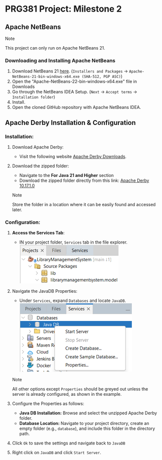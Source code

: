 # PRG381 Project: Milestone 2
## Apache NetBeans 
> [!NOTE]
> This project can only run on Apache NetBeans 21.
### Downloading and Installing Apache NetBeans
1. Download NetBeans 21 [here](https://netbeans.apache.org/front/main/download/nb21/). (`Installers and Packages` -> `Apache-NetBeans-21-bin-windows-x64.exe (SHA-512, PGP ASC)`)
2. Open the "Apache-NetBeans-22-bin-windows-x64.exe" file in Downloads
3. Go through the NetBeans IDEA Setup. (`Next` -> `Accept terms` -> `Installation folder`)
4. Install.
5. Open the cloned GitHub repository with Apache NetBeans IDEA.

## Apache Derby Installation & Configuration
### Installation:
1. Download Apache Derby:
   - Visit the following website [Apache Derby Downloads](https://db.apache.org/derby/derby_downloads.html).
2. Download the zipped folder:
   - Navigate to the **For Java 21 and Higher** section
   - Download the zipped folder directly from this link: [Apache Derby 10.17.1.0](https://dlcdn.apache.org//db/derby/db-derby-10.17.1.0/db-derby-10.17.1.0-bin.zip)

   > [!NOTE]
   > Store the folder in a location where it can be easily found and accessed later.

### Configuration:
1. **Access the Services Tab**: 
   - IN your project folder, `Services` tab in the file explorer.
   ![img_2.png](img_2.png)
2. Navigate the JavaDB Properties:
   - Under `Services`, expand `Databases` and locate `JavaDB`.
   ![img.png](img.png)

    > [!NOTE]
    > All other options except `Properties` should be greyed out unless the server is already configured, as shown in the example.

3. Configure the Properties as follows:
   - **Java DB Installation:** Browse and select the unzipped Apache Derby folder.
   - **Database Location:** Navigate to your project directory, create an empty folder (e.g., `database`), and include this folder in the directory path.
4. Click `Ok` to save the settings and navigate back to `JavaDB`
5. Right click on `JavaDB` and click `Start Server`.